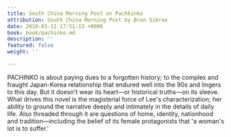 ```yaml
---
title: South China Morning Post on Pachkinko
attribution: South China Morning Post by Bron Sibree
date: 2018-03-11 17:51:13 +0000
book: book/pachinko.md
description: ''
featured: false
weight: ''

---
```

PACHINKO is about paying dues to a forgotten history; to the complex and fraught Japan-Korea relationship that endured well into the 90s and lingers to this day. But it doesn't wear its heart—or historical truths—on its sleeve. What drives this novel is the magisterial force of Lee's characterization; her ability to ground the narrative deeply and intimately in the details of daily life. Also threaded through it are questions of home, identity, nationhood and tradition—including the belief of its female protagonists that 'a woman's lot is to suffer.'